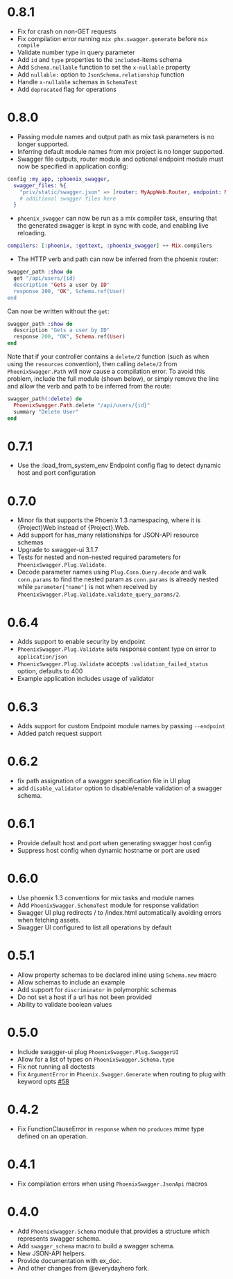 # 0.8.1

  * Fix for crash on non-GET requests
  * Fix compilation error running `mix phx.swagger.generate` before `mix compile`
  * Validate number type in query parameter
  * Add `id` and `type` properties to the `included`-items schema
  * Add `Schema.nullable` function to set the `x-nullable` property
  * Add `nullable:` option to `JsonSchema.relationship` function
  * Handle `x-nullable` schemas in `SchemaTest`
  * Add `deprecated` flag for operations

# 0.8.0

  * Passing module names and output path as mix task parameters is no longer supported.
  * Inferring default module names from mix project is no longer supported.
  * Swagger file outputs, router module and optional endpoint module must now be specified in application config:

  ```elixir
  config :my_app, :phoenix_swagger,
    swagger_files: %{
      "priv/static/swagger.json" => [router: MyAppWeb.Router, endpoint: MyAppWeb.Endpoint],
      # additional swagger files here
    }
  ```
  * `phoenix_swagger` can now be run as a mix compiler task, ensuring that the generated swagger is kept in sync with code, and enabling live reloading.

  ```elixir
  compilers: [:phoenix, :gettext, :phoenix_swagger] ++ Mix.compilers
  ```

  * The HTTP verb and path can now be inferred from the phoenix router:

  ```elixir
  swagger_path :show do
    get "/api/users/{id}
    description "Gets a user by ID"
    response 200, "OK", Schema.ref(User)
  end
  ```
  Can now be written without the `get`:
  ```elixir
  swagger_path :show do
    description "Gets a user by ID"
    response 200, "OK", Schema.ref(User)
  end
  ```
  Note that if your controller contains a `delete/2` function (such as when using the `resources` convention), then calling `delete/2` from `PhoenixSwagger.Path` will now cause a compilation error. To avoid this problem, include the full module (shown below), or simply remove the line and allow the verb and path to be inferred from the route:
  ```elixir
  swagger_path(:delete) do
    PhoenixSwagger.Path.delete "/api/users/{id}"
    summary "Delete User"
  end
  ```

# 0.7.1

  * Use the :load_from_system_env Endpoint config flag to detect dynamic host and port configuration

# 0.7.0

  * Minor fix that supports the Phoenix 1.3 namespacing, where it is {Project}Web instead of {Project}.Web.
  * Add support for has_many relationships for JSON-API resource schemas
  * Upgrade to swagger-ui 3.1.7
  * Tests for nested and non-nested required parameters for `PhoenixSwagger.Plug.Validate`.
  *  Decode parameter names using `Plug.Conn.Query.decode` and walk `conn.params` to find the nested param as `conn.params` is already nested while `parameter["name"]` is not when received by `PhoenixSwagger.Plug.Validate.validate_query_params/2`.

# 0.6.4

  * Adds support to enable security by endpoint
  * `PhoenixSwagger.Plug.Validate` sets response content type on error to `application/json`
  * `PhoenixSwagger.Plug.Validate` accepts `:validation_failed_status` option, defaults to 400
  * Example application includes usage of validator

# 0.6.3

  * Adds support for custom Endpoint module names by passing `--endpoint`
  * Added patch request support

# 0.6.2

  * fix path assignation of a swagger specification file in UI plug
  * add `disable_validator` option to disable/enable validation of a
swagger schema.

# 0.6.1

  * Provide default host and port when generating swagger host config
  * Suppress host config when dynamic hostname or port are used

# 0.6.0

  * Use phoenix 1.3 conventions for mix tasks and module names
  * Add `PhoenixSwagger.SchemaTest` module for response validation
  * Swagger UI plug redirects / to /index.html automatically avoiding errors when fetching assets.
  * Swagger UI configured to list all operations by default

# 0.5.1

  * Allow property schemas to be declared inline using `Schema.new` macro
  * Allow schemas to include an example
  * Add support for `discriminator` in polymorphic schemas
  * Do not set a host if a url has not been provided
  * Ability to validate boolean values

# 0.5.0

  * Include swagger-ui plug `PhoenixSwagger.Plug.SwaggerUI`
  * Allow for a list of types on `PhoenixSwagger.Schema.type`
  * Fix not running all doctests
  * Fix `ArgumentError` in `Phoenix.Swagger.Generate` when routing to plug with keyword opts [#58](https://github.com/xerions/phoenix_swagger/issues/58)

# 0.4.2

  * Fix FunctionClauseError in `response` when no `produces` mime type defined on an operation.

# 0.4.1

  * Fix compilation errors when using `PhoenixSwagger.JsonApi` macros

# 0.4.0

  * Add `PhoenixSwagger.Schema` module that provides a structure which represents
swagger schema.
  * Add `swagger_schema` macro to build a swagger schema.
  * New JSON-API helpers.
  * Provide documentation with ex_doc.
  * And other changes from @everydayhero fork.
